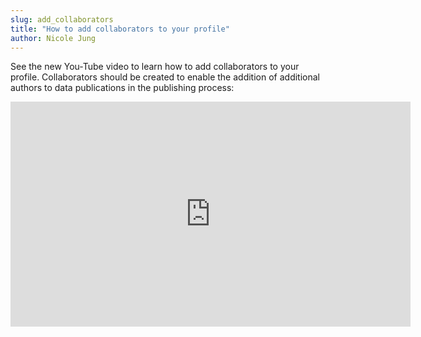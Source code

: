 ```yaml
---
slug: add_collaborators
title: "How to add collaborators to your profile"
author: Nicole Jung
---
```


See the new You-Tube video to learn how to add collaborators to your profile. Collaborators should be created to enable
the addition of additional authors to data publications in the publishing process:

<iframe width="640" height="360" src="https://www.youtube.com/embed/mNL0REP76Gc" frameborder="0" allow="accelerometer; 
autoplay; clipboard-write; encrypted-media; gyroscope; picture-in-picture" allowFullScreen></iframe>
